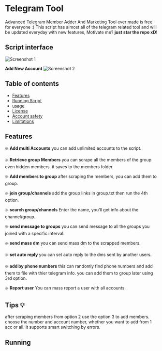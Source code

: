 # Telegram Tool
Advanced Telegram Member Adder And Marketing Tool ever made is free for everyone :) 
This script has almost all of the telegram related tool and will be updated everyday with new features, Motivate me? **just star the repo xD**! 


## Script interface
![Screenshot 1](https://telegra.ph/file/fc87db39c11ff37c42998-03bffd89fb022a121b.jpg)

**Add New Account**
![Screenshot 2](https://telegra.ph/file/fb85357f7a98140ba3198-a723c61f6cac3758b4.jpg)


## Table of contents 
- [Features](#features)
- [Running Script](#running)
- [usage](#usage)
- [License](#License)
- [Account safety](#safety)
- [Limitations](#Limitations)

## Features

❇️ **Add multi Accounts** 
you can add unlimited accounts to the script. 

❇️ **Retrieve group Members**
you can scrape all the members of the group even hidden members. it saves to the members folder.

❇️ **Add members to group**
after scraping the members, you can add them to group.

❇️ **join group/channels**
add the group links in group.txt then run the 4th option.

❇️ **search group/channels**
Enter the name, you'll get info about the channel/group.

❇️ **send message to groups**
you can send message to all the groups you joined with a specific interval. 

❇️ **send mass dm**
you can send mass dm to the scrapped members. 

❇️ **set auto reply**
you can set auto reply to the dms sent by another users. 

❇️ **add by phone numbers**
this can randomly find phone numbers and add them to file with thier telegram info. you can add them to group later using 3rd option.

❇️ **Report user**
You can mass report a user with all accounts.

## Tips 💡
after scraping members from option 2 use the option 3 to add members. choose the number and account number, whether you want to add from 1 acc or all. it supports smart switching by errors.

## Running

